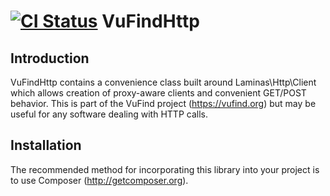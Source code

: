[![CI Status](https://github.com/vufind-org/vufindhttp/actions/workflows/ci.yaml/badge.svg?branch=dev)](https://github.com/vufind-org/vufindhttp/actions/workflows/ci.yaml)
VuFindHttp
==========

Introduction
------------
VuFindHttp contains a convenience class built around Laminas\Http\Client which allows
creation of proxy-aware clients and convenient GET/POST behavior. This is part of
the VuFind project (https://vufind.org) but may be useful for any software dealing
with HTTP calls.


Installation
------------
The recommended method for incorporating this library into your project is to use
Composer (http://getcomposer.org).
